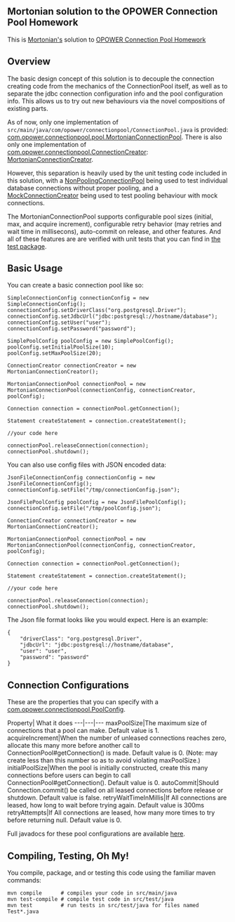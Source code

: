 ## Mortonian solution to the OPOWER Connection Pool Homework

This is [Mortonian's](https://github.com/Mortonian/) solution to [OPOWER Connection Pool Homework](https://github.com/opower/connection_pool_scaffold)

## Overview

The basic design concept of this solution is to decouple the connection creating code from the mechanics of the ConnectionPool itself, as well as to separate the jdbc connection configuration info and the pool configuration info.  This allows us to try out new behaviours via the novel compositions of existing parts.

As of now, only one implementation of `src/main/java/com/opower/connectionpool/ConnectionPool.java` is provided: [com.opower.connectionpool.pool.MortonianConnectionPool](https://github.com/Mortonian/connection_pool_scaffold/blob/master/src/main/java/com/opower/connectionpool/pool/MortonianConnectionPool.java).  There is also only one implementation of [com.opower.connectionpool.ConnectionCreator](https://github.com/Mortonian/connection_pool_scaffold/blob/master/src/main/java/com/opower/connectionpool/ConnectionCreator.java): [MortonianConnectionCreator](https://github.com/Mortonian/connection_pool_scaffold/blob/master/src/main/java/com/opower/connectionpool/connection/MortonianConnectionCreator.java).

However, this separation is heavily used by the unit testing code included in this solution, with a [NonPoolingConnectionPool](https://github.com/Mortonian/connection_pool_scaffold/blob/master/src/test/java/com/opower/connectionpool/NonPoolingConnectionPool.java) being used to test individual database connections without proper pooling, and a [MockConnectionCreator](https://github.com/Mortonian/connection_pool_scaffold/blob/master/src/test/java/com/opower/connectionpool/MockConnectionCreator.java) being used to test pooling behaviour with mock connections.

The MortonianConnectionPool supports configurable pool sizes (initial, max, and acquire increment), configurable retry behavior (may retries and wait time in millisecons), auto-commit on release, and other features.  And all of these features are are verified with unit tests that you can find in [the test package](https://github.com/Mortonian/connection_pool_scaffold/tree/master/src/test/java/com/opower/connectionpool).   

## Basic Usage

You can create a basic connection pool like so:

    SimpleConnectionConfig connectionConfig = new SimpleConnectionConfig();
    connectionConfig.setDriverClass("org.postgresql.Driver");
    connectionConfig.setJdbcUrl("jdbc:postgresql://hostname/database");
    connectionConfig.setUser("user");
    connectionConfig.setPassword("password");
    
    SimplePoolConfig poolConfig = new SimplePoolConfig();
    poolConfig.setInitialPoolSize(10);
    poolConfig.setMaxPoolSize(20);
    
    ConnectionCreator connectionCreator = new MortonianConnectionCreator();
    
    MortonianConnectionPool connectionPool = new MortonianConnectionPool(connectionConfig, connectionCreator, poolConfig);
    
    Connection connection = connectionPool.getConnection();
    
    Statement createStatement = connection.createStatement();
    
    //your code here
    
    connectionPool.releaseConnection(connection);
    connectionPool.shutdown(); 
    
You can also use config files with JSON encoded data:

    JsonFileConnectionConfig connectionConfig = new JsonFileConnectionConfig();
    connectionConfig.setFile("/tmp/connectionConfig.json");
    
    JsonFilePoolConfig poolConfig = new JsonFilePoolConfig();
    connectionConfig.setFile("/tmp/poolConfig.json");
    
    ConnectionCreator connectionCreator = new MortonianConnectionCreator();
    
    MortonianConnectionPool connectionPool = new MortonianConnectionPool(connectionConfig, connectionCreator, poolConfig);
    
    Connection connection = connectionPool.getConnection();
    
    Statement createStatement = connection.createStatement();
    
    //your code here
    
    connectionPool.releaseConnection(connection);
    connectionPool.shutdown(); 

The Json file format looks like you would expect.  Here is an example:
    
    {
        "driverClass": "org.postgresql.Driver",
        "jdbcUrl": "jdbc:postgresql://hostname/database",
        "user": "user",
        "password": "password" 
    }

## Connection Configurations

These are the properties that you can specify with a [com.opower.connectionpool.PoolConfig](https://github.com/Mortonian/connection_pool_scaffold/blob/master/src/main/java/com/opower/connectionpool/PoolConfig.java).

Property| What it does
---|---|---
maxPoolSize|The maximum size of connections that a pool can make.  Default value is 1.
acquireIncrement|When the number of unleased connections reaches zero, allocate this many more before another call to ConnectionPool#getConnection() is made.  Default value is 0.  (Note: may create less than this number so as to avoid violating maxPoolSize.)
initialPoolSize|When the pool is initially constructed, create this many connections before users can begin to call ConnectionPool#getConnection().  Default value is 0.
autoCommit|Should Connection.commit() be called on all leased connections before release or shutdown.  Default value is false.
retryWaitTimeInMillis|If All connections are leased, how long to wait before trying again.  Default value is 300ms
retryAttempts|If All connections are leased, how many more times to try before returning null.  Default value is 0.

Full javadocs for these pool configurations are available [here](https://github.com/Mortonian/connection_pool_scaffold/blob/master/src/main/java/com/opower/connectionpool/PoolConfig.java).

## Compiling, Testing, Oh My!

You compile, package, and or testing this code using the familiar maven commands:

    mvn compile      # compiles your code in src/main/java
    mvn test-compile # compile test code in src/test/java
    mvn test         # run tests in src/test/java for files named Test*.java


